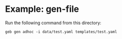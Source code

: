 # Example: gen-file

Run the following command from this directory:

```
geb gen adhoc -i data/test.yaml templates/test.yaml 
```


